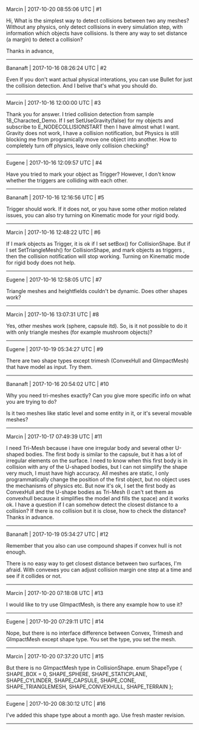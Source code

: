 Marcin | 2017-10-20 08:55:06 UTC | #1

Hi,
What is the simplest way to detect collisions between two any meshes? Without any physics, only detect collisions in every simulation step, with information which objects have collisions.
Is there any way to set distance (a margin) to detect a collision?

Thanks in advance,

-------------------------

Bananaft | 2017-10-16 08:26:24 UTC | #2

Even If you don't want actual physical interations, you can use Bullet for just the collision detection. And I belive that's what you should do.

-------------------------

Marcin | 2017-10-16 12:00:00 UTC | #3

Thank you for answer. I tried collision detection from sample 18_Characted_Demo. If I set SetUseGravity(false) for my objects and subscribe to E_NODECOLLISIONSTART then I have almost what I want. Gravity does not work, I have a collision notification, but Physics is still blocking me from programically move one object into another. How to completely turn off physics, leave only collision checking?

-------------------------

Eugene | 2017-10-16 12:09:57 UTC | #4

Have you tried to mark your object as Trigger?
However, I don't know whether the triggers are colliding with each other.

-------------------------

Bananaft | 2017-10-16 12:16:56 UTC | #5

Trigger should work. If it does not, or you have some other motion related issues, you can also try turning on Kinematic mode for your rigid body.

-------------------------

Marcin | 2017-10-16 12:48:22 UTC | #6

If I mark objects as Trigger, it is ok if I set setBox() for CollisionShape. But if I set SetTriangleMesh() for CollisionShape, and mark objects as triggers , then the collision notification will stop working. Turning on Kinematic mode for rigid body does not help.

-------------------------

Eugene | 2017-10-16 12:58:05 UTC | #7

Triangle meshes and heightfields couldn't be dynamic. Does other shapes work?

-------------------------

Marcin | 2017-10-16 13:07:31 UTC | #8

Yes, other meshes work (sphere, capsule itd). So, is it not possible to do it with only triangle meshes (for example mushroom objects)?

-------------------------

Eugene | 2017-10-19 05:34:27 UTC | #9

There are two shape types except trimesh (ConvexHull and GImpactMesh) that have model as input. Try them.

-------------------------

Bananaft | 2017-10-16 20:54:02 UTC | #10

Why you need tri-meshes exactly? Can you give more specific info on what you are trying to do?

Is it two meshes like static level and some entity in it, or it's several movable meshes?

-------------------------

Marcin | 2017-10-17 07:49:39 UTC | #11

I need Tri-Mesh because i have one irregular body and several other U-shaped bodies. The first body is similar to the capsule, but it has a lot of irregular elements on the surface. I need to know when this first body is in collision with any of the U-shaped bodies, but  I can not simplify the shape very much, I must have high accuracy. All meshes are static, I only programmatically change the position of the first object, but no object uses the mechanisms of physics etc. But now it's ok, I set the first body as ConvexHull and the U-shape bodies as Tri-Mesh (I can't set them as convexhull because it simplifies the model and fills the space) and it works ok. I have a question if I can somehow detect the closest distance to a collision? If there is no collision but it is close, how to check the distance?
Thanks in advance.

-------------------------

Bananaft | 2017-10-19 05:34:27 UTC | #12

Remember that you also can use compound shapes if convex hull is not enough.

There is no easy way to get closest distance between two surfaces, I'm afraid. With convexes you can adjust collision margin one step at a time and see if it collides or not.

-------------------------

Marcin | 2017-10-20 07:18:08 UTC | #13

I would like to try use GImpactMesh, is there any example how to use it?

-------------------------

Eugene | 2017-10-20 07:29:11 UTC | #14

Nope, but there is no interface difference between Convex, Trimesh and GImpactMesh except shape type. You set the type, you set the mesh.

-------------------------

Marcin | 2017-10-20 07:37:20 UTC | #15

But there is no GImpactMesh type in CollisionShape.
enum ShapeType
{
    SHAPE_BOX = 0,
    SHAPE_SPHERE,
    SHAPE_STATICPLANE,
    SHAPE_CYLINDER,
    SHAPE_CAPSULE,
    SHAPE_CONE,
    SHAPE_TRIANGLEMESH,
    SHAPE_CONVEXHULL,
    SHAPE_TERRAIN
};

-------------------------

Eugene | 2017-10-20 08:30:12 UTC | #16

I've added this shape type about a month ago. Use fresh master revision.

-------------------------

